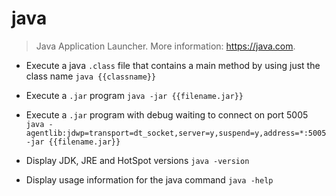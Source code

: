 # java
> Java Application Launcher.
> More information: <https://java.com>.

- Execute a java `.class` file that contains a main method by using just the class name
`java {{classname}}`

- Execute a `.jar` program
`java -jar {{filename.jar}}`

- Execute a `.jar` program with debug waiting to connect on port 5005
`java -agentlib:jdwp=transport=dt_socket,server=y,suspend=y,address=*:5005 -jar {{filename.jar}}`

- Display JDK, JRE and HotSpot versions
`java -version`

- Display usage information for the java command
`java -help`
